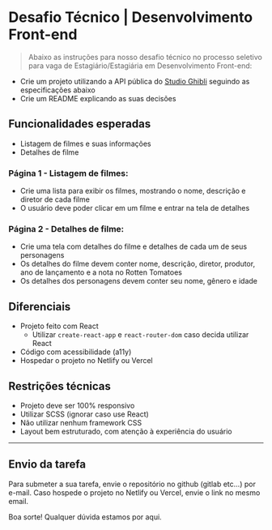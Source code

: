 # Desafio Técnico | Desenvolvimento Front-end

> Abaixo as instruções para nosso desafio técnico no processo seletivo para vaga de Estagiário/Estagiária em Desenvolvimento Front-end:

- Crie um projeto utilizando a API pública do [Studio Ghibli](https://ghibliapi.herokuapp.com/#) seguindo as especificações abaixo
- Crie um README explicando as suas decisões

## Funcionalidades esperadas

- Listagem de filmes e suas informações
- Detalhes de filme

### Página 1 - Listagem de filmes:

- Crie uma lista para exibir os filmes, mostrando o nome, descrição e diretor de cada filme
- O usuário deve poder clicar em um filme e entrar na tela de detalhes

### Página 2 - Detalhes de filme:

- Crie uma tela com detalhes do filme e detalhes de cada um de seus personagens
- Os detalhes do filme devem conter nome, descrição, diretor, produtor, ano de lançamento e a nota no Rotten Tomatoes
- Os detalhes dos personagens devem conter seu nome, gênero e idade

## Diferenciais

- Projeto feito com React
  - Utilizar `create-react-app` e `react-router-dom` caso decida utilizar React
- Código com acessibilidade (a11y)
- Hospedar o projeto no Netlify ou Vercel

## Restrições técnicas

- Projeto deve ser 100% responsivo
- Utilizar SCSS (ignorar caso use React)
- Não utilizar nenhum framework CSS
- Layout bem estruturado, com atenção à experiência do usuário

---

## Envio da tarefa

Para submeter a sua tarefa, envie o repositório no github (gitlab etc...) por e-mail. Caso hospede o projeto no Netlify ou Vercel, envie o link no mesmo email.

Boa sorte! Qualquer dúvida estamos por aqui.
